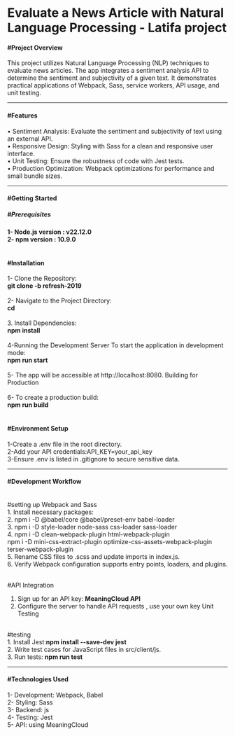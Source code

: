 <h1>Evaluate a News Article with Natural Language Processing - Latifa project</h1>


<h4>#Project Overview<br/></h4>
This project utilizes Natural Language Processing (NLP) techniques to evaluate news articles. The app integrates a sentiment analysis API to determine the sentiment and subjectivity of a given text. It demonstrates practical applications of Webpack, Sass, service workers, API usage, and unit testing.

--------------------------------------------------------------------------
<h4>#Features<br/></h4>
•	Sentiment Analysis: Evaluate the sentiment and subjectivity of text using an external API.<br/>
•	Responsive Design: Styling with Sass for a clean and responsive user interface.<br/>
•	Unit Testing: Ensure the robustness of code with Jest tests.<br/>
•	Production Optimization: Webpack optimizations for performance and small bundle sizes.<br/>

--------------------------------------------------------------------------

<h4>#Getting Started<br/></h4>
<h5>#Prerequisites<br/></h5>
<b>
1- Node.js version :  v22.12.0<br>
2- npm  version : 10.9.0
</b>
<br/><br/>
<h4>#Installation</h4>
1- Clone the Repository:<br/>
<b>git clone -b refresh-2019 <repository _url></b>
<br/><br/>
2- Navigate to the Project Directory:<br/>
<b>cd <project_directory></b>
<br/><br/>
3. Install Dependencies:<br/>
<b>npm install</b>
<br/><br/>
4-Running the Development Server
To start the application in development mode:<br/>
<b>npm run start</b>
<br/><br/>
5- The app will be accessible at http://localhost:8080.
Building for Production
<br/><br/>
6- To create a production build:<br/>
<b>npm run build</b>
<br/><br/>
<h4>#Environment Setup<br/></h4>
1-Create a .env file in the root directory.<br/>
2-Add your API credentials:API_KEY=your_api_key<br/>
3-Ensure .env is listed in .gitignore to secure sensitive data.<br/>

   
--------------------------------------------------------------------------

<h4>#Development Workflow</h4></br>
#setting up Webpack and Sass</br>
1.	Install necessary packages:</br>
2.	npm i -D @babel/core @babel/preset-env babel-loader</br>
3.	npm i -D style-loader node-sass css-loader sass-loader</br>
4.	npm i -D clean-webpack-plugin html-webpack-plugin</br>
npm i -D mini-css-extract-plugin optimize-css-assets-webpack-plugin terser-webpack-plugin</br>
5.	Rename CSS files to .scss and update imports in index.js.</br>
6.	Verify Webpack configuration supports entry points, loaders, and plugins.</br></br>

#API Integration
1.	Sign up for an API key:	<b>MeaningCloud API</b></br>
2.	Configure the server to handle API requests , use your own key  Unit Testing</br>
</br>
 #testing</br>
1.	Install Jest:<b>npm install --save-dev jest</b></br>
2.	Write test cases for JavaScript files in src/client/js.</br>
3.	Run tests:	<b>npm run test</b>

--------------------------------------------------------------------------

<h4>#Technologies Used<br/></h4>
1- Development: Webpack, Babel<br/>
2- Styling: Sass<br/>
3- Backend: js<br/>
4- Testing: Jest<br/>
5- API:  using MeaningCloud <br/>



